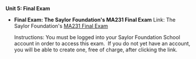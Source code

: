 **Unit 5: Final Exam** <span id="5"></span> 
-   **Final Exam: The Saylor Foundation's MA231 Final Exam**
    Link: The Saylor Foundation's [MA231 Final
    Exam](http://school.saylor.org/mod/quiz/view.php?id=363)  
      
     Instructions: You must be logged into your Saylor Foundation School
    account in order to access this exam.  If you do not yet have an
    account, you will be able to create one, free of charge, after
    clicking the link. 


